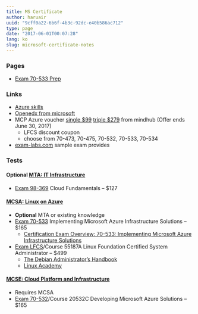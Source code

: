 ```yaml
---
title: MS Certificate
author: haruair
uuid: "9cff0a22-6b6f-4b3c-92dc-e40b586ac712"
type: page
date: "2017-06-01T00:07:28"
lang: ko
slug: microsoft-certificate-notes
---
```


### Pages

  * [Exam 70-533 Prep][1]

### Links

  * [Azure skills][2]
  * [Openedx from microsoft][3]
  * MCP Azure voucher [single $99][4] [triple $279][5] from mindhub (Offer ends June 30, 2017) 
      * LFCS discount coupon
      * choose from 70-473, 70-475, 70-532, 70-533, 70-534
  * [exam-labs.com][6] sample exam provides

### Tests

#### **Optional** [MTA: IT Infrastructure][7]

  * [Exam 98-369][8] Cloud Fundamentals &#8211; $127

#### [MCSA: Linux on Azure][9]

  * **Optional** MTA or existing knowledge
  * [Exam 70-533][10] Implementing Microsoft Azure Infrastructure Solutions &#8211; $165 
      * [Certification Exam Overview: 70-533: Implementing Microsoft Azure Infrastructure Solutions][11]
  * [Exam LFCS][12]/Course 55187A Linux Foundation Certified System Administrator &#8211; $499 
      * [The Debian Administrator&#8217;s Handbook][13]
      * [Linux Academy][14]

#### [MCSE: Cloud Platform and Infrastructure][15]

  * Requires MCSA
  * [Exam 70-532][16]/Course 20532C Developing Microsoft Azure Solutions &#8211; $165

 [1]: /notes/ms-certificate/exam-70-533-prep
 [2]: https://partner.microsoft.com/en-US/azureskills
 [3]: https://openedx.microsoft.com/
 [4]: http://www.mindhub.com/microsoft-cloud-exam-bundles-p/mcp-azure-skills-1_p.htm?1=1&CartID=0
 [5]: http://www.mindhub.com/microsoft-cloud-exam-bundles-p/mcp-azure-skills-3_p.htm?1=1&CartID=0
 [6]: https://www.exam-labs.com/
 [7]: https://www.microsoft.com/en-au/learning/mta-it-infrastructure-certification.aspx
 [8]: https://www.microsoft.com/en-au/learning/exam-98-369.aspx
 [9]: https://www.microsoft.com/en-au/learning/mcsa-linux-azure-certification.aspx
 [10]: https://www.microsoft.com/en-au/learning/exam-70-533.aspx
 [11]: https://mva.microsoft.com/en-US/training-courses/certification-exam-overview-70533-implementing-microsoft-azure-infrastructure-solutions-17405?l=9TjC0QmjD_2606218965
 [12]: https://training.linuxfoundation.org/certification/lfcs
 [13]: https://debian-handbook.info/browse/stable/
 [14]: https://linuxacademy.com/
 [15]: https://www.microsoft.com/en-au/learning/mcse-cloud-platform-infrastructure.aspx
 [16]: https://www.microsoft.com/en-au/learning/exam-70-532.aspx